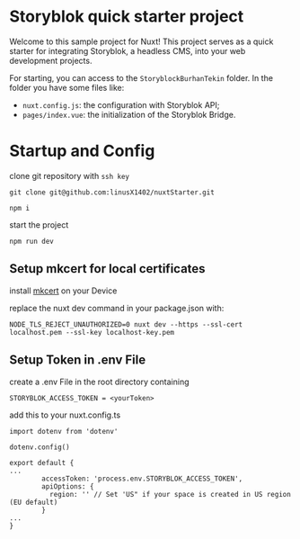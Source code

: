 
# Storyblok quick starter project

Welcome to this sample project for Nuxt!
This project serves as a quick starter for integrating Storyblok, a headless CMS, into your web development projects.

For starting, you can access to the `StoryblockBurhanTekin` folder.
In the folder you have some files like:

- `nuxt.config.js`: the configuration with Storyblok API;
- `pages/index.vue`: the initialization of the Storyblok Bridge.

# Startup and Config

clone git repository with `ssh key`

````
git clone git@github.com:linusX1402/nuxtStarter.git
````
````
npm i
````
start the project
````
npm run dev
````
## Setup mkcert for local certificates
install [mkcert](https://github.com/FiloSottile/mkcert) on your Device

replace the nuxt dev command in your package.json with:
````
NODE_TLS_REJECT_UNAUTHORIZED=0 nuxt dev --https --ssl-cert localhost.pem --ssl-key localhost-key.pem
````

## Setup Token in .env File
create a .env File in the root directory containing
````
STORYBLOK_ACCESS_TOKEN = <yourToken>
````
add this to your nuxt.config.ts
````
import dotenv from 'dotenv'

dotenv.config()

export default {
...
        accessToken: 'process.env.STORYBLOK_ACCESS_TOKEN',
        apiOptions: {
          region: '' // Set 'US" if your space is created in US region (EU default)
        }
...
}
````